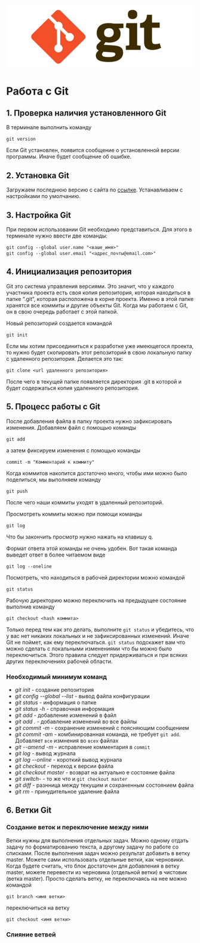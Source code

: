 ![Logo](Git.jpg)

# Работа с Git

## 1. Проверка наличия установленного Git

В терминале выполнить команду 
```
git version
```
Если Git установлен, появится сообщение о установленной версии программы. Иначе будет сообщение об ошибке.

## 2. Установка Git

Загружаем последнюю версию с сайта по [ссылке](https://git-scm.com/downloads).
Устанавливаем с настройками по умолчанию.

## 3. Настройка Git

При первом использовании Git необходимо представиться.
Для этого в терминале нужно ввести две команды:

```
git config --global user.name "<ваше_имя>"
git config --global user.email "<адрес_почты@email.com>"
```

## 4. Инициализация репозитория

Git это система управления версиями. Это значит, что у каждого участника проекта есть своя копия репозитория, которая находиться в папке “.git”, которая расположена в корне проекта. Именно в этой папке хранятся все коммиты и другие объекты Git. Когда мы работаем с Git, он в свою очередь работает с этой папкой.

Новый репозиторий создается командой

```
git init
```

Если мы хотим присоединиться к разработке уже имеющегося проекта, то нужно будет скопировать этот репозиторий в свою локальную папку с удаленного репозитория. Делается это так:

```
git clone <url удаленного репозитория>
```

После чего в текущей папке появляется директория .git в которой и будет содержаться копия удаленного репозитория.

## 5. Процесс работы с Git

После добавления файла в папку проекта нужно зафиксировать изменения. Добавляем файл с помощью команды

```
git add
```

а затем фиксируем изменения с помощью команды
```
commit -m "Комментарий к коммиту"
```  

Когда коммитов накопится достаточно много, чтобы ими можно было поделиться, мы выполняем команду
```
git push
```

После чего наши коммиты уходят в удаленный репозиторий.

Просмотреть коммиты можно при помощи команды

```
git log
```

Что бы закончить просмотр нужно нажать на клавишу q.

Формат ответа этой команды не очень удобен. Вот такая команда выведет ответ в более читаемом виде

```
git log --oneline
```

Посмотреть, что находиться в рабочей директории можно командой

```
git status
```

Рабочую директорию можно переключить на предыдущее состояние выполнив команду

```
git checkout <hash коммита> 
```

Только перед тем как это делать, выполните `git status` и убедитесь, что у вас нет никаких локальных и не зафиксированных изменений. Иначе Git не поймет, как ему переключаться. `git status` подскажет вам что можно сделать с локальными изменениями что бы можно было переключиться. Этого правила следует придерживаться и при всяких других переключениях рабочей области.

### Необходимый минимум команд

* *git init* - создание репозитория
* *git config --global --list* - вывод файла конфигурации
* *git status* - информация о папке
* *git status -h* - справочная информация
* *git add* - добавление изменений в файл
* *git add .* - добавление изменений во все файлы
* *git commit -m* - сохранение изменений с поясняющим сообщением
* *git commit -am* - комбинированная команда, не требует `git add`. Добавляет `все` измнения во `всех` файлах
* *git --amend -m* - исправление комментария в `commit`
* *git log* - вывод журнала
* *git log --online* - короткий вывод журнала
* *git checkout*  - переход к версии файла
* *git checkout master* - возврат на актуально е состояние файла
* *git switch-* - то же что и `git checkout master`
* *git diff* - разнница между текущим и сохраненным состоянием файла
* *git rm* - принудительное удаление файла

## 6. Ветки Git

### Создание веток и переключение между ними

Ветки нужны для выполнения отдельных задач.
Можно одному отдать задачу по форматированию текста, а другому задачу по работе со списками. После выполнения задач можно результат добавить в ветку master. Можете сами использовать отдельные ветки, как черновики. Когда будете считать, что блок достаточен для добавления в ветку master, можете перевести из черновика (отдельной ветки) в чистовик (ветка master).
Просто сделать ветку, не переключаясь на нее можно командой

```
git branch <имя ветки>
```

переключиться на ветку

```
git checkout <имя ветки>
```

### Слияние ветвей
